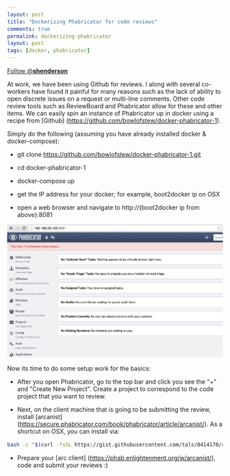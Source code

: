 ```yaml
---
layout: post
title: "Dockerizing Phabricator for code reviews"
comments: true
permalink: dockerizing-phabricator
layout: post
tags: [docker, phabricator]
---
```


<div>
<!-- <a href="https://twitter.com/share" class="twitter-share-button" data-via="__shenderson__">Tweet</a> -->
 
<a href="https://twitter.com/__shenderson__" class="twitter-follow-button" data-show-count="false">Follow @__shenderson__</a>
<script>!function(d,s,id){var js,fjs=d.getElementsByTagName(s)[0],p=/^http:/.test(d.location)?'http':'https';if(!d.getElementById(id)){js=d.createElement(s);js.id=id;js.src=p+'://platform.twitter.com/widgets.js';fjs.parentNode.insertBefore(js,fjs);}}(document, 'script', 'twitter-wjs');</script>
 
 </div>

<!-- Put this just before the closing body tag -->
<script>!function(d,s,id){var js,fjs=d.getElementsByTagName(s)[0];if(!d.getElementById(id)){js=d.createElement(s);js.id=id;js.src="//platform.twitter.com/widgets.js";fjs.parentNode.insertBefore(js,fjs);}}(document,"script","twitter-wjs");</script>

At work, we have been using Github for reviews.  I along with several co-workers have found it painful for many reasons such as the lack of ability to open discrete issues on a request or multi-line comments.  Other code review tools such as ReviewBoard and Phabricator allow for these and other items.  We can easily spin an instance of Phabricator up in docker using a recipe from [Github] (https://github.com/bowlofstew/docker-phabricator-1).

Simply do the following (assuming you have already installed docker & docker-compose):

  * git clone https://github.com/bowlofstew/docker-phabricator-1.git

  * cd docker-phabricator-1

  * docker-compose up

  * get the IP address for your docker; for example, boot2docker ip on OSX

  * open a web browser and navigate to http://{boot2docker ip from above}:8081

  ![Picture description](/assets/phabricator.png)

Now its time to do some setup work for the basics:

  * After you open Phabricator, go to the top bar and click you see the "+" and "Create New Project".  Create a project to correspond to the code project that you want to review.

  * Next, on the client machine that is going to be submitting the review, install [arcanist] (https://secure.phabricator.com/book/phabricator/article/arcanist/).  As a shortcut on OSX, you can install via:

  ```bash
  bash -c "$(curl -fsSL https://gist.githubusercontent.com/tals/8414170/raw/a7b00372d03b3d7f1fe12c8bcc32420a747b3d6c/install_arcanist.bash)"
  ```

  * Prepare your [arc client] (https://phab.enlightenment.org/w/arcanist/), code and submit your reviews :)
